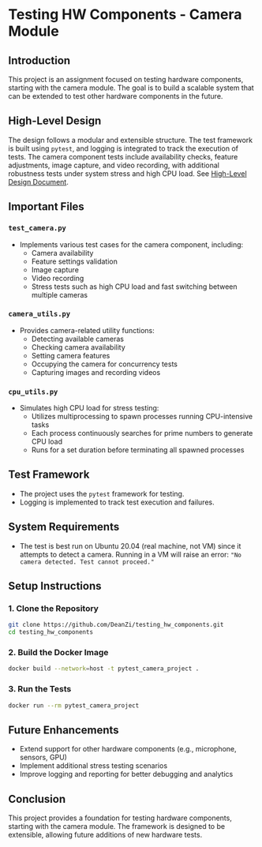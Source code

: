 # Testing HW Components - Camera Module

## Introduction
This project is an assignment focused on testing hardware components, starting with the camera module. The goal is to build a scalable system that can be extended to test other hardware components in the future.

## High-Level Design
The design follows a modular and extensible structure. The test framework is built using `pytest`, and logging is integrated to track the execution of tests. The camera component tests include availability checks, feature adjustments, image capture, and video recording, with additional robustness tests under system stress and high CPU load.
See [High-Level Design Document](https://github.com/DeanZi/testing_hw_components/blob/main/High-Level%20Design%20Document.pdf).

## Important Files

### `test_camera.py`
- Implements various test cases for the camera component, including:
  - Camera availability
  - Feature settings validation
  - Image capture
  - Video recording
  - Stress tests such as high CPU load and fast switching between multiple cameras
  
### `camera_utils.py`
- Provides camera-related utility functions:
  - Detecting available cameras
  - Checking camera availability
  - Setting camera features
  - Occupying the camera for concurrency tests
  - Capturing images and recording videos
  
### `cpu_utils.py`

- Simulates high CPU load for stress testing:
  - Utilizes multiprocessing to spawn processes running CPU-intensive tasks
  - Each process continuously searches for prime numbers to generate CPU load
  - Runs for a set duration before terminating all spawned processes
  


## Test Framework
- The project uses the `pytest` framework for testing.
- Logging is implemented to track test execution and failures.

## System Requirements
- The test is best run on Ubuntu 20.04 (real machine, not VM) since it attempts to detect a camera. Running in a VM will raise an error: `"No camera detected. Test cannot proceed."`


## Setup Instructions

### 1. Clone the Repository
```bash
git clone https://github.com/DeanZi/testing_hw_components.git
cd testing_hw_components
```

### 2. Build the Docker Image
```bash
docker build --network=host -t pytest_camera_project .
```

### 3. Run the Tests
```bash
docker run --rm pytest_camera_project
```

## Future Enhancements
- Extend support for other hardware components (e.g., microphone, sensors, GPU)
- Implement additional stress testing scenarios
- Improve logging and reporting for better debugging and analytics

## Conclusion
This project provides a foundation for testing hardware components, starting with the camera module. The framework is designed to be extensible, allowing future additions of new hardware tests.

